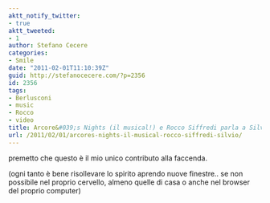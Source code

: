 ```yaml
---
aktt_notify_twitter:
- true
aktt_tweeted:
- 1
author: Stefano Cecere
categories:
- Smile
date: "2011-02-01T11:10:39Z"
guid: http://stefanocecere.com/?p=2356
id: 2356
tags:
- Berlusconi
- music
- Rocco
- video
title: Arcore&#039;s Nights (il musical!) e Rocco Siffredi parla a Silvio
url: /2011/02/01/arcores-nights-il-musical-rocco-siffredi-silvio/
---
```


premetto che questo è il mio unico contributo alla faccenda.
  
(ogni tanto è bene risollevare lo spirito aprendo nuove finestre.. se non possibile nel proprio cervello, almeno quelle di casa o anche nel browser del proprio computer)